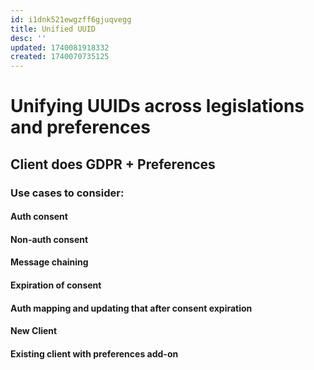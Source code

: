 ```yaml
---
id: i1dnk521ewgzff6gjuqvegg
title: Unified UUID
desc: ''
updated: 1740081918332
created: 1740070735125
---
```

# Unifying UUIDs across legislations and preferences

## Client does GDPR + Preferences

### Use cases to consider:

#### Auth consent

#### Non-auth consent

#### Message chaining

#### Expiration of consent

#### Auth mapping and updating that after consent expiration

#### New Client

#### Existing client with preferences add-on
